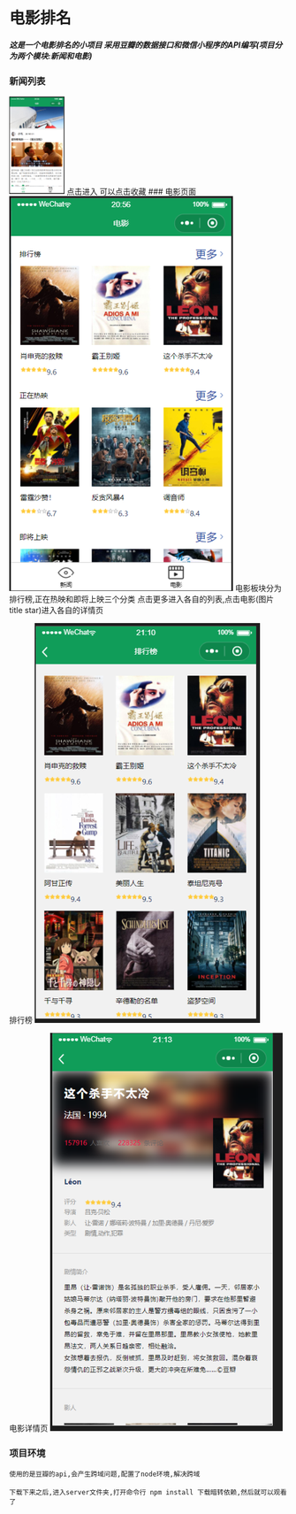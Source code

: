 # 电影排名

##### 这是一个电影排名的小项目 采用豆瓣的数据接口和微信小程序的API编写(项目分为两个模块:新闻和电影)

### 新闻列表
<img src="/images/readme/xw.png" width="100px">
点击进入  可以点击收藏
### 电影页面
<img src="/images/readme/dy.png">
电影板块分为排行榜,正在热映和即将上映三个分类
点击更多进入各自的列表,点击电影(图片 title star)进入各自的详情页

排行榜
<img src="/images/readme/phb.png">

电影详情页
<img src="/images/readme/dyxq.png">

### 项目环境
    使用的是豆瓣的api,会产生跨域问题,配置了node环境,解决跨域

    下载下来之后,进入server文件夹,打开命令行 npm install 下载暗转依赖,然后就可以观看了